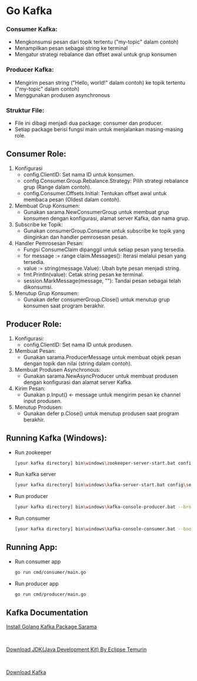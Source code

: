 # Go Kafka

### Consumer Kafka:

- Mengkonsumsi pesan dari topik tertentu ("my-topic" dalam contoh)
- Menampilkan pesan sebagai string ke terminal
- Mengatur strategi rebalance dan offset awal untuk grup konsumen

### Producer Kafka:

- Mengirim pesan string ("Hello, world!" dalam contoh) ke topik tertentu ("my-topic" dalam contoh)
- Menggunakan produsen asynchronous

### Struktur File:

- File ini dibagi menjadi dua package: consumer dan producer.
- Setiap package berisi fungsi main untuk menjalankan masing-masing role.

## Consumer Role:

1. Konfigurasi
   - config.ClientID: Set nama ID untuk konsumen.
   - config.Consumer.Group.Rebalance.Strategy: Pilih strategi rebalance grup (Range dalam contoh).
   - config.Consumer.Offsets.Initial: Tentukan offset awal untuk membaca pesan (Oldest dalam contoh).
2. Membuat Grup Konsumen:
   - Gunakan sarama.NewConsumerGroup untuk membuat grup konsumen dengan konfigurasi, alamat server Kafka, dan nama grup.
3. Subscribe ke Topik:
   - Gunakan consumerGroup.Consume untuk subscribe ke topik yang diinginkan dan handler pemrosesan pesan.
4. Handler Pemrosesan Pesan:
   - Fungsi ConsumeClaim dipanggil untuk setiap pesan yang tersedia.
   - for message := range claim.Messages(): Iterasi melalui pesan yang tersedia.
   - value := string(message.Value): Ubah byte pesan menjadi string.
   - fmt.Println(value): Cetak string pesan ke terminal.
   - session.MarkMessage(message, ""): Tandai pesan sebagai telah dikonsumsi.
5. Menutup Grup Konsumen:
   - Gunakan defer consumerGroup.Close() untuk menutup grup konsumen saat program berakhir.

## Producer Role:

1. Konfigurasi:
   - config.ClientID: Set nama ID untuk produsen.
2. Membuat Pesan:
   - Gunakan sarama.ProducerMessage untuk membuat objek pesan dengan topik dan nilai (string dalam contoh).
3. Membuat Produsen Asynchronous:
   - Gunakan sarama.NewAsyncProducer untuk membuat produsen dengan konfigurasi dan alamat server Kafka.
4. Kirim Pesan:
   - Gunakan p.Input() <- message untuk mengirim pesan ke channel input produsen.
5. Menutup Produsen:
   - Gunakan defer p.Close() untuk menutup produsen saat program berakhir.

## Running Kafka (Windows):

- Run zookeeper
  ```bash
  [your kafka directory] bin\windows\zookeeper-server-start.bat config\zookeeper.properties
  ```
- Run kafka server
  ```bash
  [your kafka directory] bin\windows\kafka-server-start.bat config\server.properties
  ```
- Run producer
  ```bash
  [your kafka directory] bin\windows\kafka-console-producer.bat --broker-list localhost:9092 --topic your-topic-name
  ```
- Run consumer
  ```bash
  [your kafka directory] bin\windows\kafka-console-consumer.bat --bootstrap-server localhost:9092 --topic your-topic-name --from-beginning
  ```

## Running App:

- Run consumer app
  ```bash
  go run cmd/consumer/main.go
  ```
- Run producer app
  ```bash
  go run cmd/producer/main.go
  ```

## Kafka Documentation

[Install Golang Kafka Package Sarama](https://github.com/IBM/sarama)

<br />

[Download JDK(Java Development Kit) By Eclipse Temurin](https://adoptium.net/temurin/releases/)

<br />

[Download Kafka](https://kafka.apache.org/downloads)
